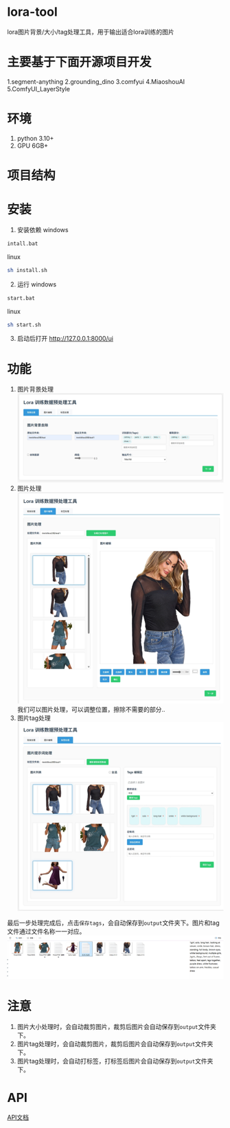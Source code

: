 # lora-tool
lora图片背景/大小/tag处理工具，用于输出适合lora训练的图片
# 主要基于下面开源项目开发
1.segment-anything
2.grounding_dino
3.comfyui
4.MiaoshouAI
5.ComfyUI_LayerStyle
# 环境
1. python 3.10+
2. GPU 6GB+
# 项目结构
# 安装
1. 安装依赖
windows
```bash
intall.bat
```
linux
```bash
sh install.sh
```
2. 运行
windows
```bash
start.bat
```
linux
```bash
sh start.sh
```
3. 启动后打开 http://127.0.0.1:8000/ui

# 功能
1. 图片背景处理
![示例](./doc/image/1.jpeg)
2. 图片处理
![示例](./doc/image/2.jpeg)
我们可以图片处理，可以调整位置，擦除不需要的部分..
3. 图片tag处理
![示例](./doc/image/3.jpeg)

最后一步处理完成后，点击`保存tags`，会自动保存到`output`文件夹下。图片和tag文件通过文件名称一一对应。
![示例](./doc/image/4.png)
# 注意
1. 图片大小处理时，会自动裁剪图片，裁剪后图片会自动保存到`output`文件夹下。
2. 图片tag处理时，会自动裁剪图片，裁剪后图片会自动保存到`output`文件夹下。
3. 图片tag处理时，会自动打标签，打标签后图片会自动保存到`output`文件夹下。


# API
[API文档](./doc/api.md)